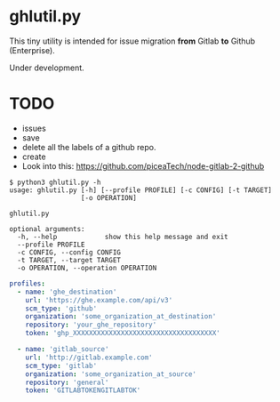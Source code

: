 # ghlutil.py

This tiny utility is intended for issue migration **from** Gitlab **to** Github (Enterprise).

Under development.

# TODO

* issues
* save
* delete all the labels of a github repo.
* create 
* Look into this: https://github.com/piceaTech/node-gitlab-2-github


```
$ python3 ghlutil.py -h
usage: ghlutil.py [-h] [--profile PROFILE] [-c CONFIG] [-t TARGET]
                  [-o OPERATION]

ghlutil.py

optional arguments:
  -h, --help            show this help message and exit
  --profile PROFILE
  -c CONFIG, --config CONFIG
  -t TARGET, --target TARGET
  -o OPERATION, --operation OPERATION
```


```yaml
profiles:
  - name: 'ghe_destination'
    url: 'https://ghe.example.com/api/v3'
    scm_type: 'github'
    organization: 'some_organization_at_destination'
    repository: 'your_ghe_repository'
    token: 'ghp_XXXXXXXXXXXXXXXXXXXXXXXXXXXXXXXXXXXX'

  - name: 'gitlab_source'
    url: 'http://gitlab.example.com'
    scm_type: 'gitlab'
    organization: 'some_organization_at_source'
    repository: 'general'
    token: 'GITLABTOKENGITLABTOK'


```
